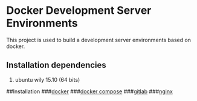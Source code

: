# Docker Development Server Environments
This project is used to build a development server environments based on docker. 

## Installation dependencies
1. ubuntu wily 15.10 (64 bits)

	
##Installation
###[docker](doc/intall/docker.md)
###[docker compose](doc/intall/dockercompose.md)
###[gitlab](doc/intall/gitlab.md)
###[nginx](doc/intall/nginx.md)